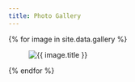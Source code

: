 ```yaml
---
title: Photo Gallery
---
```


<div class="row">
  <div class="gallery">
    {% for image in site.data.gallery %}
    <a>
      <figure>
        <img src="../{{ image.image_path }}" alt="{{ image.title }}">
      </figure>
    </a>
    {% endfor %}
  </div>
  <div class="medium-gutter"></div>
</div>

